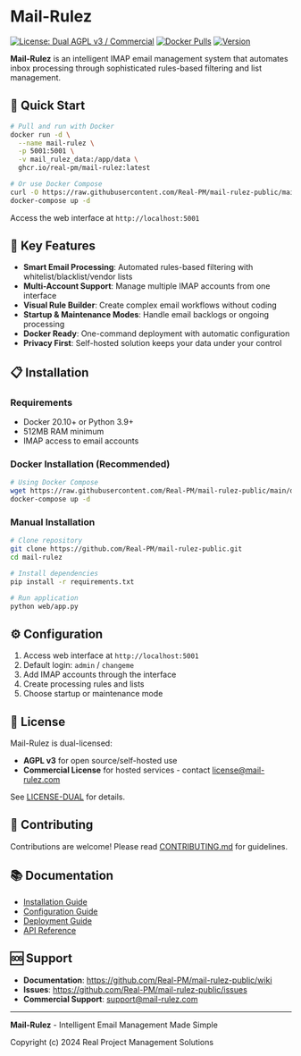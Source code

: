 # Mail-Rulez

[![License: Dual AGPL v3 / Commercial](https://img.shields.io/badge/License-Dual%20AGPL%20v3%20%2F%20Commercial-blue.svg)](LICENSE-DUAL)
[![Docker Pulls](https://img.shields.io/docker/pulls/realpm/mail-rulez)](https://github.com/orgs/Real-PM/packages)
[![Version](https://img.shields.io/badge/version-1.0.0-green.svg)](https://github.com/Real-PM/mail-rulez-public/releases)

**Mail-Rulez** is an intelligent IMAP email management system that automates inbox processing through sophisticated rules-based filtering and list management.

## 🚀 Quick Start

```bash
# Pull and run with Docker
docker run -d \
  --name mail-rulez \
  -p 5001:5001 \
  -v mail_rulez_data:/app/data \
  ghcr.io/real-pm/mail-rulez:latest

# Or use Docker Compose
curl -O https://raw.githubusercontent.com/Real-PM/mail-rulez-public/main/docker/docker-compose.yml
docker-compose up -d
```

Access the web interface at `http://localhost:5001`

## 🎯 Key Features

- **Smart Email Processing**: Automated rules-based filtering with whitelist/blacklist/vendor lists
- **Multi-Account Support**: Manage multiple IMAP accounts from one interface  
- **Visual Rule Builder**: Create complex email workflows without coding
- **Startup & Maintenance Modes**: Handle email backlogs or ongoing processing
- **Docker Ready**: One-command deployment with automatic configuration
- **Privacy First**: Self-hosted solution keeps your data under your control

## 📋 Installation

### Requirements
- Docker 20.10+ or Python 3.9+
- 512MB RAM minimum
- IMAP access to email accounts

### Docker Installation (Recommended)
```bash
# Using Docker Compose
wget https://raw.githubusercontent.com/Real-PM/mail-rulez-public/main/docker/docker-compose.yml
docker-compose up -d
```

### Manual Installation
```bash
# Clone repository
git clone https://github.com/Real-PM/mail-rulez-public.git
cd mail-rulez

# Install dependencies
pip install -r requirements.txt

# Run application
python web/app.py
```

## ⚙️ Configuration

1. Access web interface at `http://localhost:5001`
2. Default login: `admin` / `changeme`
3. Add IMAP accounts through the interface
4. Create processing rules and lists
5. Choose startup or maintenance mode

## 📄 License

Mail-Rulez is dual-licensed:
- **AGPL v3** for open source/self-hosted use
- **Commercial License** for hosted services - contact license@mail-rulez.com

See [LICENSE-DUAL](LICENSE-DUAL) for details.

## 🤝 Contributing

Contributions are welcome! Please read [CONTRIBUTING.md](CONTRIBUTING.md) for guidelines.

## 📚 Documentation

- [Installation Guide](docs/installation.md)
- [Configuration Guide](docs/configuration.md)  
- [Deployment Guide](docs/deployment.md)
- [API Reference](docs/api-reference.md)

## 🆘 Support

- **Documentation**: https://github.com/Real-PM/mail-rulez-public/wiki
- **Issues**: https://github.com/Real-PM/mail-rulez-public/issues
- **Commercial Support**: support@mail-rulez.com

---

**Mail-Rulez** - Intelligent Email Management Made Simple

Copyright (c) 2024 Real Project Management Solutions
